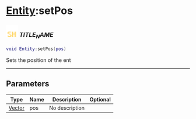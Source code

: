 # [Entity](../entity/README.md):setPos

### <img src="../../.gitbook/assets/shared.png" width="32" height="32" /> $TITLE_NAME$

```lua
void Entity:setPos(pos)
```

Sets the position of the ent<br>

-----------------
## Parameters

| Type   | Name | Description | Optional |
| ------ | ---- | ----------- | -------: |
| [Vector](../vector/README.md) | pos | No description |  |
